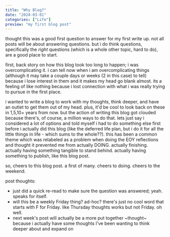 ```yaml
---
title: "Why Blog?"
date: "2024-03-01"
categories: ["Life"]
preview: "my first blog post"
---
```

thought this was a good first question to answer for my first write up. not all posts will be about answering questions. but i do think questions, specifically the *right* questions (which is a whole other topic, hard to do), are a good place to start.

first, back story on how this blog took too long to happen; i was overcomplicating it. i can tell now when i am overcomplicating things (although it may take a couple days or weeks (2 in this case) to tell) because i lose interest in them and it makes my head go blank almost. its a feeling of like nothing because i lost connection with what i was really trying to pursue in the first place.

i wanted to write a blog to work with my thoughts, think deeper, and have an outlet to get them out of my head. plus, it'd be cool to look back on these in 1,5,10+ years from now. but the action of writing this blog got clouded because there's, of course, a million ways to do that. lets just say i considered a lot of options and told myself i had to do something else first before i actually did this blog (like the deferred life plan, but i do it for all the little things in life - which sums to the whole??). this has been a common theme which was relabeled as a problem when doing the EOY reflections and thought it prevented me from actually DOING. actually finishing. actually having something tangible to stand behind. actually having something to publish, like this blog post.

so, cheers to this blog post. a first of many. cheers to doing. cheers to the weekend.

post thoughts:

- just did a quick re-read to make sure the question was answered; yeah. speaks for itself.
- will this be a weekly Friday thing? ad-hoc? there's just no cool word that starts with F for Friday. like Thursday thoughts works but not Friday. oh well.
- next week's post will actually be a more put together ~thought~ because i actually have some thoughts I've been wanting to think deeper about and expand on